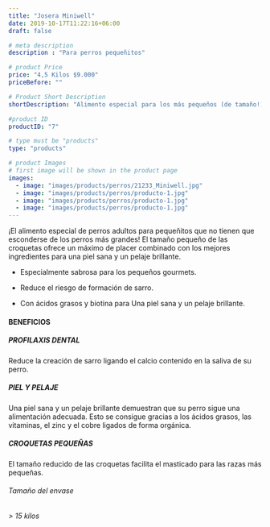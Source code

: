 ```yaml
---
title: "Josera Miniwell"
date: 2019-10-17T11:22:16+06:00
draft: false

# meta description
description : "Para perros pequeñitos"

# product Price
price: "4,5 Kilos $9.000"
priceBefore: ""

# Product Short Description
shortDescription: "Alimento especial para los más pequeños (de tamaño!) en la casa"

#product ID
productID: "7"

# type must be "products"
type: "products"

# product Images
# first image will be shown in the product page
images:
  - image: "images/products/perros/21233_Miniwell.jpg"
  - image: "images/products/perros/producto-1.jpg"
  - image: "images/products/perros/producto-1.jpg"
  - image: "images/products/perros/producto-1.jpg"
---
```


¡El alimento especial de perros adultos para pequeñitos que no tienen que esconderse de los perros más grandes! El tamaño pequeño de las croquetas ofrece un máximo de placer combinado con los mejores ingredientes para una piel sana y un pelaje brillante.

- Especialmente sabrosa para los pequeños  gourmets.

- Reduce el riesgo de formación de sarro.

- Con ácidos grasos y biotina para Una piel sana y un pelaje brillante.

#### BENEFICIOS <br>

##### PROFILAXIS DENTAL
Reduce la creación de sarro ligando el calcio contenido en la saliva de su perro.

##### PIEL Y PELAJE
Una piel sana y un pelaje brillante demuestran que su perro sigue una alimentación adecuada. Esto se consigue gracias a los ácidos grasos, las vitaminas, el zinc y el cobre ligados de forma orgánica.

##### CROQUETAS PEQUEÑAS
El tamaño reducido de las croquetas facilita el masticado para las razas más pequeñas.

###### Tamaño del envase 

###### > 15 kilos